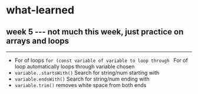 # what-learned

## week 5 --- not much this week, just practice on arrays and loops
___

* For of loops `for (const variable of variable to loop through ` For of loop automatically loops through variable chosen
* `variable..startsWith()` Search for string/num starting with
* `variable.endsWith()` Search for string/num ending with
* `variable.trim()` removes white space from both ends

  

  
